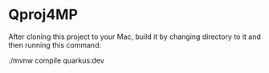 # Qproj4MP

After cloning this project to your Mac, build it by changing directory to it and then running this command:

./mvnw compile quarkus:dev


